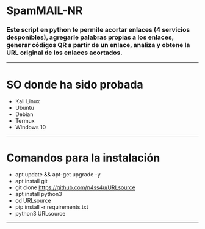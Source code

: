 # SpamMAIL-NR
### Este script en python te permite acortar enlaces (4 servicios desponibles), agregarle palabras propias a los enlaces, generar códigos QR a partir de un enlace, analiza y obtene la URL original de los enlaces acortados.  

------------


# SO donde ha sido probada
- Kali Linux
- Ubuntu
- Debian
- Termux
- Windows 10

------------


# Comandos para la instalación
- apt update && apt-get upgrade -y
- apt install git
- git clone https://github.com/n4ss4u/URLsource
- apt install python3
- cd URLsource
- pip install -r requirements.txt
- python3 URLsource

------------
